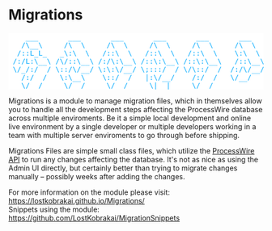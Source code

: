 # Migrations

<pre style="font-family: monospace; color: #00AAFF; background-color: white">
    ___       ___       ___       ___       ___       ___       ___
   /\__\     /\  \     /\  \     /\  \     /\  \     /\  \     /\  \
  /::L_L_   _\:\  \   /::\  \   /::\  \   /::\  \    \:\  \   /::\  \
 /:/L:\__\ /\/::\__\ /:/\:\__\ /::\:\__\ /::\:\__\   /::\__\ /::\:\__\
 \/_/:/  / \::/\/__/ \:\:\/__/ \;:::/  / \/\::/  /  /:/\/__/ \:\:\/  /
   /:/  /   \:\__\    \::/  /   |:\/__/    /:/  /   \/__/     \:\/  /
   \/__/     \/__/     \/__/     \|__|     \/__/               \/__/
</pre>

Migrations is a module to manage migration files, which in themselves allow you to handle all the development steps affecting the ProcessWire database across multiple enviroments. Be it a simple local development and online live environment by a single developer or multiple developers working in a team with multiple server enviroments to go through before shipping.

Migrations Files are simple small class files, which utilize the  [ProcessWire API](https://processwire.com/api/ref/) to run any changes affecting the database. It's not as nice as using the Admin UI directly, but certainly better than trying to migrate changes manually &ndash; possibly weeks after adding the changes. 

For more information on the module please visit: https://lostkobrakai.github.io/Migrations/  
Snippets using the module: https://github.com/LostKobrakai/MigrationSnippets